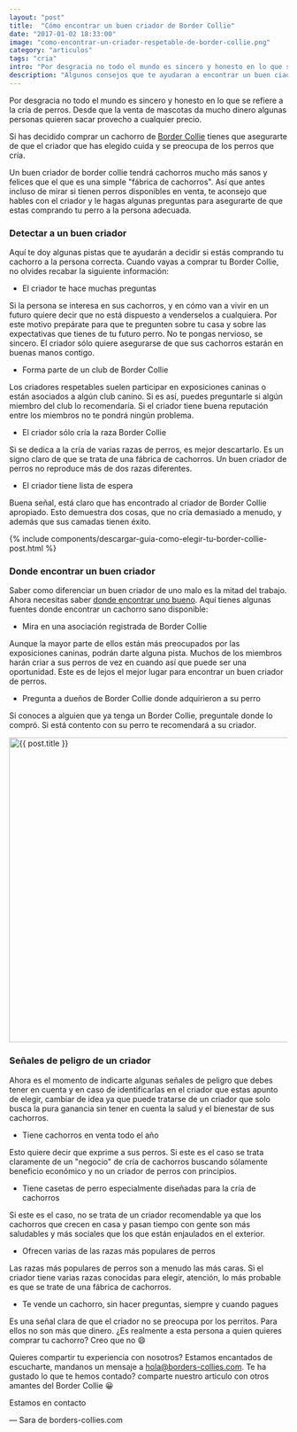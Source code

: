 ```yaml
---
layout: "post"
title:  "Cómo encontrar un buen criador de Border Collie"
date: "2017-01-02 18:33:00"
image: "como-encontrar-un-criador-respetable-de-border-collie.png"
category: "articulos"
tags: "cria"
intro: "Por desgracia no todo el mundo es sincero y honesto en lo que se refiere a la cría de perros. Desde que la venta de..."
description: "Algunos consejos que te ayudaran a encontrar un buen ciador de Border Collie"
---
```


Por desgracia no todo el mundo es sincero y honesto en lo que se refiere a la cría de perros. Desde que la venta de  mascotas  da mucho dinero algunas personas quieren sacar provecho a cualquier precio.

Si has decidido comprar un cachorro de <a href="{{ site.url }}/el-caracter-del-border-collie/">Border Collie</a> tienes que asegurarte de que el criador que has elegido cuida y se preocupa de los perros que cría.

Un buen criador de border collie tendrá cachorros mucho más sanos y felices que el que es una simple "fábrica de cachorros". Así que antes incluso de mirar si tienen perros disponibles en venta, te aconsejo que hables con el criador y le hagas algunas preguntas para asegurarte de que estas comprando tu perro a la persona adecuada.

<h3>Detectar a un buen criador</h3>

Aquí te doy algunas pistas que te ayudarán a decidir si estás comprando tu cachorro a la persona correcta. Cuando vayas a comprar tu Border Collie, no olvides recabar la siguiente información:

- El criador te hace muchas preguntas

Si la persona se interesa en sus cachorros, y en cómo van a vivir  en un futuro quiere decir que no está dispuesto a venderselos a cualquiera.  Por este motivo prepárate para que te pregunten sobre tu casa y sobre las expectativas  que tienes de tu futuro perro. No te pongas nervioso, se sincero. El criador sólo quiere asegurarse de que sus cachorros estarán en buenas manos contigo.

- Forma parte de un club de Border Collie

Los criadores respetables suelen participar en exposiciones caninas o están asociados a algún club canino. Si es así, puedes preguntarle si algún miembro del club lo recomendaría. Si el criador tiene buena reputación entre los miembros no te pondrá ningún problema.

- El criador sólo cría la raza Border Collie

Si se dedica a la cría de varias razas de perros, es mejor descartarlo. Es un signo claro de que se trata de una fábrica de cachorros. Un buen criador de perros no reproduce más de dos razas diferentes.

- El criador tiene lista de espera

Buena señal, está claro que has encontrado al criador de Border Collie apropiado. Esto demuestra dos cosas, que no cría demasiado a menudo, y además que sus camadas tienen éxito.

{% include components/descargar-guia-como-elegir-tu-border-collie-post.html %}

<h3>Donde encontrar un buen criador</h3>

Saber como diferenciar un buen criador de uno malo es la mitad del trabajo. Ahora necesitas saber <a href="{{ site.url }}/direcciones-utiles-para-comprar-o-adoptar-border-collie">donde encontrar uno bueno</a>. Aquí tienes algunas fuentes donde encontrar un cachorro sano disponible:  

- Mira en una asociación registrada de Border Collie

Aunque la mayor parte de ellos están más preocupados por las exposiciones caninas, podrán darte alguna pista. Muchos de los miembros harán criar a sus perros de vez en cuando así que puede ser una oportunidad. Este es de lejos el mejor lugar para encontrar un buen criador de perros.

- Pregunta a dueños de Border Collie donde adquirieron a su perro

Si conoces a alguien que ya tenga un Border Collie, preguntale donde lo compró. Si está contento con su perro te recomendará a su criador.

<div class="text-center">
<img src= "{{site.url}}/assets/img/articulos/como-encontrar-un-criador-respetable-de-border-collie-2.jpg" width="550" height="auto" alt="{{ post.title }}">
</div>

<h3>Señales de peligro de un criador</h3>

Ahora es el momento de indicarte algunas señales de peligro que debes tener en cuenta y en caso de identificarlas en el criador que estas apunto de elegir, cambiar de idea ya que puede tratarse de un criador que solo busca la pura ganancia sin tener en cuenta la salud y el bienestar de sus cachorros.

- Tiene cachorros en venta todo el año

Esto quiere decir que exprime a sus perros. Si este es el caso se trata claramente de un "negocio" de cría de cachorros buscando sólamente beneficio económico y no un criador de perros con principios.

- Tiene casetas de perro especialmente diseñadas para la cría de cachorros

Si este es el caso, no se trata de un criador recomendable  ya que los cachorros que crecen en casa y pasan tiempo con gente son más saludables y más sociales que los que están enjaulados en el exterior.

- Ofrecen varias de las razas más populares de perros

Las razas más populares de perros son a menudo las más caras. Si el criador tiene varias razas conocidas para elegir, atención, lo más probable es que se trate de una fábrica de cachorros.

- Te vende un cachorro, sin hacer preguntas, siempre y cuando pagues

Es una señal clara  de que el criador no se preocupa por los perritos. Para ellos no son más que dinero. ¿Es realmente a esta  persona a quien quieres comprar tu cachorro? Creo que no 😄

Quieres compartir tu experiencia con nosotros? Estamos encantados de escucharte, mandanos un mensaje a hola@borders-collies.com.
Te ha gustado lo que te hemos contado? comparte nuestro articulo con otros amantes del Border Collie 😀

Estamos en contacto

— Sara de borders-collies.com
